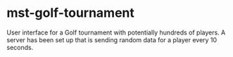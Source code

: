 # mst-golf-tournament
User interface for a Golf tournament with potentially hundreds of players. A server has been set up that is sending random data for a player every  10 seconds.
